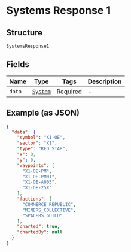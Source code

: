 
# Systems Response 1

## Structure

`SystemsResponse1`

## Fields

| Name | Type | Tags | Description |
|  --- | --- | --- | --- |
| `data` | [`System`](../../doc/models/system.md) | Required | - |

## Example (as JSON)

```json
{
  "data": {
    "symbol": "X1-OE",
    "sector": "X1",
    "type": "RED_STAR",
    "x": 0,
    "y": 0,
    "waypoints": [
      "X1-OE-PM",
      "X1-OE-PM01",
      "X1-OE-A005",
      "X1-OE-25X"
    ],
    "factions": [
      "COMMERCE_REPUBLIC",
      "MINERS_COLLECTIVE",
      "SPACERS_GUILD"
    ],
    "charted": true,
    "chartedBy": null
  }
}
```

